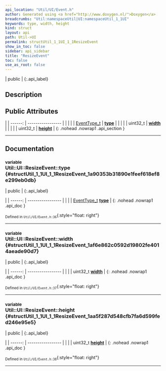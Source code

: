 ```yaml
---
api_location: "Util/UI/Event.h"
author: Generated using <a href="http://www.doxygen.nl/">Doxygen</a>
breadcrumbs: "Util:namespaceUtil|UI:namespaceUtil_1_1UI"
keywords: type, width, height
kind: struct
layout: api
path: Util->UI
permalink: structUtil_1_1UI_1_1ResizeEvent
show_in_toc: false
sidebar: api_sidebar
title: "ResizeEvent"
toc: false
use_as_root: false
---
```


| public |
{:.api_label}

## Description





## Public Attributes

|
| ------: | ----------------- |
|  | |
| [EventType_t](namespaceUtil_1_1UI#namespaceUtil_1_1UI_1ab1a897c2e8040eef66590f56a4d3559e) | **[type](#structUtil_1_1UI_1_1ResizeEvent_1a90353b31890e1feef618ef8e299eb0db)**  |
|  | |
| uint32_t | **[width](#structUtil_1_1UI_1_1ResizeEvent_1af6e862c0592d19802fe4014aeade90d7)**  |
|  | |
| uint32_t | **[height](#structUtil_1_1UI_1_1ResizeEvent_1aa5f287d548cfb7fa6d599fed246e95e5)**  |
{: .nohead .nowrap1 .api_section }


-------------------------------------------------------------------

## Documentation

### <small>variable</small><br/> Util::UI::ResizeEvent::type {#structUtil_1_1UI_1_1ResizeEvent_1a90353b31890e1feef618ef8e299eb0db}

| public |
{:.api_label}

|
| ------: | ----------------- |
|  |
| [EventType_t](namespaceUtil_1_1UI#namespaceUtil_1_1UI_1ab1a897c2e8040eef66590f56a4d3559e) **[type](#structUtil_1_1UI_1_1ResizeEvent_1a90353b31890e1feef618ef8e299eb0db)**  |
{: .nohead .nowrap1 .api_doc }





<sub>Defined in `Util/UI/Event.h:36`</sub>{:style="float: right"}

-------------------------------------------------------------------

### <small>variable</small><br/> Util::UI::ResizeEvent::width {#structUtil_1_1UI_1_1ResizeEvent_1af6e862c0592d19802fe4014aeade90d7}

| public |
{:.api_label}

|
| ------: | ----------------- |
|  |
| uint32_t **[width](#structUtil_1_1UI_1_1ResizeEvent_1af6e862c0592d19802fe4014aeade90d7)**  |
{: .nohead .nowrap1 .api_doc }





<sub>Defined in `Util/UI/Event.h:37`</sub>{:style="float: right"}

-------------------------------------------------------------------

### <small>variable</small><br/> Util::UI::ResizeEvent::height {#structUtil_1_1UI_1_1ResizeEvent_1aa5f287d548cfb7fa6d599fed246e95e5}

| public |
{:.api_label}

|
| ------: | ----------------- |
|  |
| uint32_t **[height](#structUtil_1_1UI_1_1ResizeEvent_1aa5f287d548cfb7fa6d599fed246e95e5)**  |
{: .nohead .nowrap1 .api_doc }





<sub>Defined in `Util/UI/Event.h:38`</sub>{:style="float: right"}

-------------------------------------------------------------------

